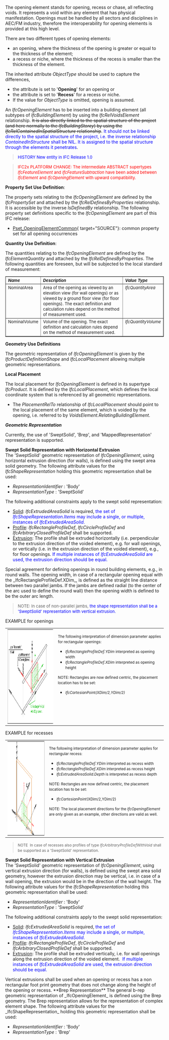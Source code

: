 The opening element stands for opening, recess or chase, all reflecting voids. It represents a void within any element that has physical manifestation. Openings must be handled by all sectors and disciplines in AEC/FM industry, therefore the interoperability for opening elements is provided at this high level.

There are two different types of opening elements:

* an opening, where the thickness of the opening is greater or equal to the thickness of the element; 
* a recess or niche, where the thickness of the recess is smaller than the thickness of the element. 

The inherited attribute _ObjectType_ should be used to capture the differences,

* the attribute is set to '**Opening**' for an opening or 
* the attribute is set to '**Recess**' for a recess or niche. 
* If the value for _ObjectType_ is omitted, opening is assumed. 

An _IfcOpeningElement_ has to be inserted into a building element (all subtypes of _IfcBuildingElement_) by using the _IfcRelVoidsElement_ relationship. ~~It is also
      directly linked to the spatial structure of the project
      (and here normally to the _IfcBuildingStorey_) by
      using the _IfcRelContainedInSpatialStructure_
      relationship~~. <font color="#0000FF">It should not
      be linked directly to the spatial structure of the project,
      i.e. the inverse relationship <i>ContainedInStructure</i>
      shall be NIL. It is assigned to the spatial structure
      through the elements it penetrates</font>.

> <font color="#0000FF" size="-1">HISTORY New entity in IFC
      Release 1.0</font>

> <font color="#FF0000" size="-1">IFC2x PLATFORM CHANGE: The
      intermediate ABSTRACT supertypes <i>IfcFeatureElement</i>
      and <i>IfcFeatureSubtraction</i> have been added between
      <i>IfcElement</i> and <i>IfcOpeningElement</i> with upward
      compatibility.</font>

****Property Set Use Definition****:

The property sets relating to the _IfcOpeningElement_ are defined by the _IfcPropertySet_ and attached by the _IfcRelDefinesByProperties_ relationship. It is accessible by the inverse _IsDefinedBy_ relationship. The following property set definitions specific to the _IfcOpeningElement_ are part of this IFC release:

*  [Pset_OpeningElementCommon](../../psd/IfcProductExtension/Pset_OpeningElementCommon.xml){ target="SOURCE"}: common property set for all opening occurrences 

****Quantity Use Definition****:

The quantities relating to the _IfcOpeningElement_ are defined by the _IfcElementQuantity_ and attached by the _IfcRelDefinesByProperties_. The following quantities are foreseen, but will be subjected to the local standard of measurement:

<table border="1" cellpadding="2" cellspacing="2">
      <tbody>
        <tr valign="top">
          <td align="left" valign="top">
            <font size="-1"><i><b>Name</b></i></font>
          </td>
          <td align="left" valign="top" width="60%">
            <font size="-1"><i><b>Description</b></i></font>
          </td>
          <td align="left" valign="top">
            <font size="-1"><i><b>Value Type</b></i></font>
          </td>
        </tr>
        <tr>
          <td align="left" valign="top">
            <font size="-1">NominalArea</font>
          </td>
          <td align="left" valign="top" width="60%">
            <font size="-1">Area of the opening as viewed by an
            elevation view (for wall openings) or as viewed by a
            ground floor view (for floor openings). The exact
            definition and calculation rules depend on the method
            of measurement used.</font>
          </td>
          <td align="left" valign="top">
            <font size="-1"><i>IfcQuantityArea</i></font>
          </td>
        </tr>
        <tr>
          <td align="left" valign="top">
            <font size="-1">NominalVolume</font>
          </td>
          <td align="left" valign="top" width="60%">
            <font size="-1">Volume of the opening. The exact
            definition and calculation rules depend on the method
            of measurement used.</font>
          </td>
          <td align="left" valign="top">
            <font size="-1"><i>IfcQuantityVolume</i></font>
          </td>
        </tr>
			</tbody>
    </table>

****Geometry Use Definitions****

The geometric representation of _IfcOpeningElement_ is given by the _IfcProductDefinitionShape_ and _IfcLocalPlacement_ allowing multiple geometric representations.

**Local Placement**

The local placement for _IfcOpeningElement_ is defined in its supertype _IfcProduct_. It is defined by the _IfcLocalPlacement_, which defines the local coordinate system that is referenced by all geometric representations.

* The _PlacementRelTo_ relationship of _IfcLocalPlacement_ should point to the local placement of the same element, which is voided by the opening, i.e. referred to by _VoidsElement.RelatingBuildingElement_. 

**_Geometric Representation_**

Currently, the use of 'SweptSolid', 'Brep', and 'MappedRepresentation' representation is supported.

**Swept Solid Representation with Horizontal
      Extrusion**  
The 'SweptSolid' geometric representation of _IfcOpeningElement_, using horizontal extrusion direction (for walls), is defined using the swept area solid geometry. The following attribute values for the _IfcShapeRepresentation_ holding this geometric representation shall be used:

*  _RepresentationIdentifier_ : 'Body' 
*  _RepresentationType_ : 'SweptSolid' 

The following additional constraints apply to the swept solid representation:

<ul>
      <li>
        <u>Solid</u>: <i>IfcExtrudedAreaSolid</i> is required,
        <font color="#0000FF">the set of
        <i>IfcShapeRepresentation.Items</i> may include a single,
        or multiple, instances of
        <i>IfcExtrudedAreaSolid</i>.</font>
      </li>
      <li>
        <u>Profile</u>: <i>IfcRectangleProfileDef</i>,
        <i>IfcCircleProfileDef</i> and
        <i>IfcArbitraryClosedProfileDef</i> shall be supported.
      </li>
      <li>
        <u>Extrusion</u>: The profile shall be extruded
        horizontally (i.e. perpendicular to the extrusion
        direction of the voided element), e.g. for wall openings,
        or vertically (i.e. in the extrusion direction of the
        voided element), e.g., for floor openings. <font color="#0000FF">If multiple instances of
        <i>IfcExtrudedAreaSolid</i> are used, the extrusion
        direction should be equal.</font>
      </li>
    </ul>
Special agreement for defining openings in round building elements, e.g., in round walls. The opening width, in case of a rectangular opening equal with the _IfcRectangleProfileDef.XDim_, is defined as the straight line distance between two parallel jambs. If the jambs are defined radial (to the center of the arc used to define the round wall) then the opening width is defined to be the outer arc length.

> <font size="-1">NOTE: In case of non-parallel jambs,
        <font color="#0000FF">the shape representation shall be a
        'SweptSolid' representation with vertical
        extrusion.</font></font>
> 


EXAMPLE for openings

<table cellpadding="2" cellspacing="2" width="80%">
      <tbody>
        <tr valign="top">
          <td align="left" valign="top" width="400">
            <a href="drawings/IfcOpeningElement-Layout1.dwf"><img src="figures/IfcOpeningElement-Layout1.gif" alt="standard opening" border="0" height="300" width="400"></a>
          </td>
          <td align="left" valign="top" width="530">
            <p>
              <small>The following interpretation of dimension
              parameter applies for rectangular openings:</small>
            </p>
            <ul>
              <li>
                <small><i>IfcRectangleProfileDef.YDim</i>
                interpreted as opening width</small>
              </li>
              <li>
                <small><i>IfcRectangleProfileDef.XDim</i>
                interpreted as opening height</small>
              </li>
            </ul>
            <p>
              <small>NOTE: Rectangles are now defined centric,
              the placement location has to be set:</small>
            </p>
            <ul>
              <li>
                <i><small>IfcCartesianPoint(XDim/2,YDim/2)</small></i>
              </li>
            </ul>
          </td>
        </tr>
      </tbody>
    </table>

EXAMPLE for recesses

<table cellpadding="2" cellspacing="2" width="80%">
      <tbody>
        <tr valign="top">
          <td align="left" valign="top">
            <a href="drawings/IfcOpeningElement-Recess-Layout1.dwf"><img src="figures/IfcOpeningElement-Recess-Layout1.png" alt="recess" border="0" height="300" width="400"></a>
          </td>
          <td align="left" valign="top">
            <p>
              <small>The following interpretation of dimension
              parameter applies for rectangular recess:</small>
            </p>
            <ul>
              <li>
                <small><i>IfcRectangleProfileDef.YDim</i>
                interpreted as recess width</small>
              </li>
              <li>
                <small><i>IfcRectangleProfileDef.XDim</i>
                interpreted as recess height</small>
              </li>
              <li>
                <small><i>IfcExtrudedAreaSolid.Depth</i> is
                interpreted as recess depth</small>
              </li>
            </ul>
            <p>
              <small>NOTE: Rectangles are now defined centric,
              the placement location has to be set:</small>
            </p>
            <ul>
              <li>
                <small><i>IfcCartesianPoint</i>(XDim/2,YDim/2)</small>
              </li>
            </ul>
            <p>
              <small>NOTE: The local placement directions for the
              <i>IfcOpeningElement</i> are only given as an
              example, other directions are valid as
              well.</small>
            </p>
          </td>
        </tr>
      </tbody>
    </table>

> <small>NOTE  In case of recesses also profiles of type
        <i>IfcArbitraryProfileDefWithVoid</i> shall be supported
        as a 'SweptSolid' representation.</small>
> 


**Swept Solid Representation with Vertical
      Extrusion**  
The 'SweptSolid' geometric representation of _IfcOpeningElement_, using vertical extrusion direction (for walls), is defined using the swept area solid geometry, however the extrusion direction may be vertical, i.e. in case of a wall opening, the extrusion would be in the direction of the wall height. The following attribute values for the _IfcShapeRepresentation_ holding this geometric representation shall be used:

*  _RepresentationIdentifier_ : 'Body' 
*  _RepresentationType_ : 'SweptSolid' 

The following additional constraints apply to the swept solid representation:

<ul>
      <li>
        <u>Solid</u>: <i>IfcExtrudedAreaSolid</i> is required,
        <font color="#0000FF">the set of
        <i>IfcShapeRepresentation.Items</i> may include a single,
        or multiple, instances of
        <i>IfcExtrudedAreaSolid</i>.</font>
      </li>
      <li>
        <u>Profile</u>: <i>IfcRectangleProfileDef</i>,
        <i>IfcCircleProfileDef</i> and
        <i>IfcArbitraryClosedProfileDef</i> shall be supported.
      </li>
      <li>
        <u>Extrusion</u>: The profile shall be extruded
        vertically, i.e. for wall openings along the extrusion
        direction of the voided element.  <font color="#0000FF">If multiple instances of
        <i>IfcExtrudedAreaSolid</i> are used, the extrusion
        direction should be equal.</font>
      </li>
    </ul>
Vertical extrusions shall be used when an opening or
    recess has a non rectangular foot print geometry that does
    not change along the height of the opening or recess.  
**Brep Representation**  
The general b-rep geometric representation of _IfcOpeningElement_ is defined using the Brep geometry. The Brep representation allows for the representation of complex element shape. The following attribute values for the _IfcShapeRepresentation_ holding this geometric representation shall be used:

*  _RepresentationIdentifier_ : 'Body' 
*  _RepresentationType_ : 'Brep'